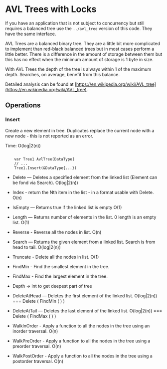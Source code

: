 # AVL Trees with Locks

If you have an application that is not subject to concurrency but still requires a balanced tree 
use the `../avl_tree` version of this code.  They have the same interface.

AVL Trees are a balanced binary tree.  They are a little bit more complicated to implement than
red-black balanced trees but in most cases perform a little better.   There is a difference in
the amount of storage between them but this has no effect when the minimum amount of storage is
1 byte in size.

With AVL Trees the depth of the tree is always within 1 of the maximum depth.  Searches, on average,
benefit from this balance.

Detailed analysis can be found at [https://en.wikipedia.org/wiki/AVL_tree](https://en.wikipedia.org/wiki/AVL_tree).

## Operations

### Insert

Create a new element in tree. Duplicates replace the current node with a new node - this is not reported as
an error.

Time: O(log|2(n))

```

	var Tree1 AvlTree[DataType]
    // ...
    Tree1.Insert(&DataType{...})

```

* 	Delete — Deletes a specified element from the linked list (Element can be fond via Search). O(log|2(n))
* 	Index - return the Nth item	in the list - in a format usable with Delete.					O(n)
* 	IsEmpty — Returns true if the linked list is empty											O(1)
* 	Length — Returns number of elements in the list.  0 length is an empty list.				O(1)
* 	Reverse - Reverse all the nodes in list. 													O(n)
* 	Search — Returns the given element from a linked list.  Search is from head to tail.		O(log|2(n))
* 	Truncate - Delete all the nodes in list. 													O(1)
*	FindMin - Find the smallest element in the tree.
*	FindMax - Find the largest element in the tree.
*	Depth -> int to get deepest part of tree

* 	DeleteAtHead — Deletes the first element of the linked list.  								O(log|2(n))
		=== Delete ( FindMin ( ) )
* 	DeleteAtTail — Deletes the last element of the linked list. 								O(log|2(n))
		=== Delete ( FindMax ( ) )

*	WalkInOrder	- Apply a function to all the nodes in the tree using an inorder traversal.		O(n)
*	WalkPreOrder - Apply a function to all the nodes in the tree using a preorder traversal.	O(n)
*	WalkPostOrder - Apply a function to all the nodes in the tree using a postorder traversal.	O(n)
